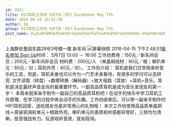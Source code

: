 ```yaml
---
id: 7921
title: DIY耳机工作坊 5月7日｜DIY Earphones May 7th
date: 2016-04-15 14:51:50
author: 36
group: DIY耳机工作坊 5月7日｜DIY Earphones May 7th
post_name: diy%e8%80%b3%e6%9c%ba%e5%b7%a5%e4%bd%9c%e5%9d%8a-5%e6%9c%887%e6%97%a5%ef%bd%9cdiy-earphones-may-7th
---
```


上海静安愚园东路28号3号楼一楼 新车间 ![屏幕快照 2016-04-15 下午2.48.51](http://139.162.84.35/wp-content/uploads/2016/04/屏幕快照-2016-04-15-下午2.48.51.png)[报名参加 Sign Up](http://www.huodongxing.com/event/2330277084200 "立即报名")时间： 5月7日 13:00 － 16:00 工作坊费用：150元／新车间会员；200元／新车间非会员 材料费：200元/人 （单晶铜线材：80元／根；喇叭单元：80元／对；耳机外壳：40元／对）。 工作坊介绍： 耳机是我们日常用来听音乐的工具，但是，耳机本身也可以作为一门艺术来看待，有很多的学问可以去研究. 文件读取（转盘）+数模转换（解码器）+放大电路（耳放）+耳机=音乐。耳机是决定最终声音走向的最重要环节。一副高品质耳机是成为音乐发烧友的第一步！ 本周末就来亲手制作一副自己的高品质耳机吧！在动手的快乐中学习耳机工作原理，在学习的过程中体会动手的乐趣。工作坊结束后，可以带一副亲手制作的HIFI耳机回家，送给朋友也是非常用心的礼物哦！ 本次工作坊使用高品质单晶铜线＋原装铜涡轮单元＋精致外壳。喇叭单元的素质和听感都非常好，三频均匀清晰，低音强劲有力。玩游戏听音效，犹如现场。